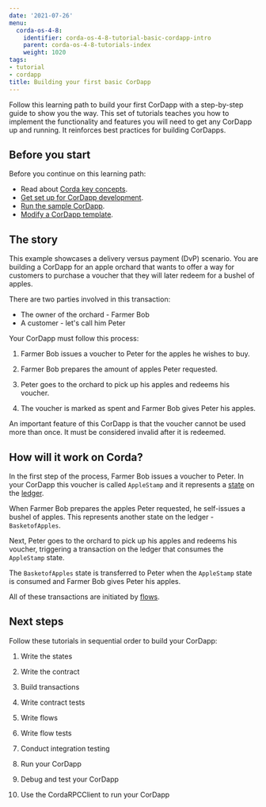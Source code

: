 ```yaml
---
date: '2021-07-26'
menu:
  corda-os-4-8:
    identifier: corda-os-4-8-tutorial-basic-cordapp-intro
    parent: corda-os-4-8-tutorials-index
    weight: 1020
tags:
- tutorial
- cordapp
title: Building your first basic CorDapp
---
```


Follow this learning path to build your first CorDapp with a step-by-step guide to show you the way. This set of tutorials teaches you how to implement the functionality and features you will need to get any CorDapp up and running. It reinforces best practices for building CorDapps.

## Before you start

Before you continue on this learning path:

- Read about [Corda key concepts](key-concepts.md).
- [Get set up for CorDapp development](getting-set-up.md).
- [Run the sample CorDapp](cordapp-tutorial.md).
- [Modify a CorDapp template](writing-a-cordapp-using-a-template.md).

## The story

This example showcases a delivery versus payment (DvP) scenario. You are building a CorDapp for an apple orchard that wants to offer a way for customers to purchase a voucher that they will later redeem for a bushel of apples.

There are two parties involved in this transaction:

- The owner of the orchard - Farmer Bob
- A customer - let's call him Peter

Your CorDapp must follow this process:

1. Farmer Bob issues a voucher to Peter for the apples he wishes to buy.

2. Farmer Bob prepares the amount of apples Peter requested.

3. Peter goes to the orchard to pick up his apples and redeems his voucher.

4. The voucher is marked as spent and Farmer Bob gives Peter his apples.

An important feature of this CorDapp is that the voucher cannot be used more than once. It must be considered invalid after it is redeemed.

## How will it work on Corda?

In the first step of the process, Farmer Bob issues a voucher to Peter. In your CorDapp this voucher is called `AppleStamp` and it represents a [state](key-concepts-states.md) on the [ledger](key-concepts-ledger.md).

When Farmer Bob prepares the apples Peter requested, he self-issues a bushel of apples. This represents another state on the ledger - `BasketofApples`.

Next, Peter goes to the orchard to pick up his apples and redeems his voucher, triggering a transaction on the ledger that consumes the `AppleStamp` state.

The `BasketofApples` state is transferred to Peter when the `AppleStamp` state is consumed and Farmer Bob gives Peter his apples.

All of these transactions are initiated by [flows](key-concepts-flows.md).

## Next steps

Follow these tutorials in sequential order to build your CorDapp:

<!---These will all link to the new tutorials when they are added.--->

1. Write the states

2. Write the contract

  1. Build transactions

  2. Write contract tests

3. Write flows

  1. Write flow tests

4. Conduct integration testing

5. Run your CorDapp

6. Debug and test your CorDapp

7. Use the CordaRPCClient to run your CorDapp
